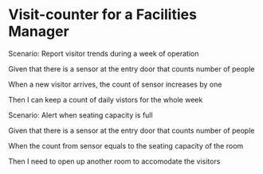 # Visit-counter for a Facilities Manager

Scenario: Report visitor trends during a week of operation

  Given that there is a sensor at the entry door that counts number of people

  When a new visitor arrives, the count of sensor increases by one
  
  Then I can keep a count of daily vistors for the whole week

Scenario: Alert when seating capacity is full

  Given that there is a sensor at the entry door that counts number of people

  When the count from sensor equals to the seating capacity of the room
  
  Then I need to open up another room to accomodate the visitors
